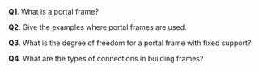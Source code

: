 **Q1**. What is a portal frame? 

**Q2**. Give the examples where portal frames are used. 

**Q3**. What is the degree of freedom for a portal frame with fixed support? 

**Q4**. What are the types of connections in building frames? 
